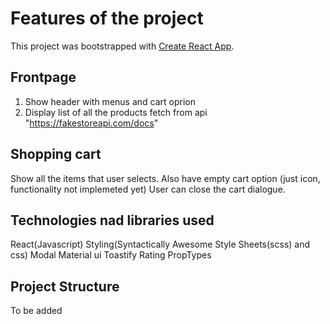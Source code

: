 # Features of the project

This project was bootstrapped with [Create React App](https://github.com/facebook/create-react-app).

## Frontpage

1. Show header with menus and cart oprion
2. Display list of all the products fetch from api "https://fakestoreapi.com/docs"

## Shopping cart

Show all the items that user selects.
Also have empty cart option (just icon, functionality not implemeted yet)
User can close the cart dialogue.

## Technologies nad libraries used

React(Javascript)
Styling(Syntactically Awesome Style Sheets(scss) and css)
Modal
Material ui
Toastify
Rating
PropTypes

## Project Structure

To be added
